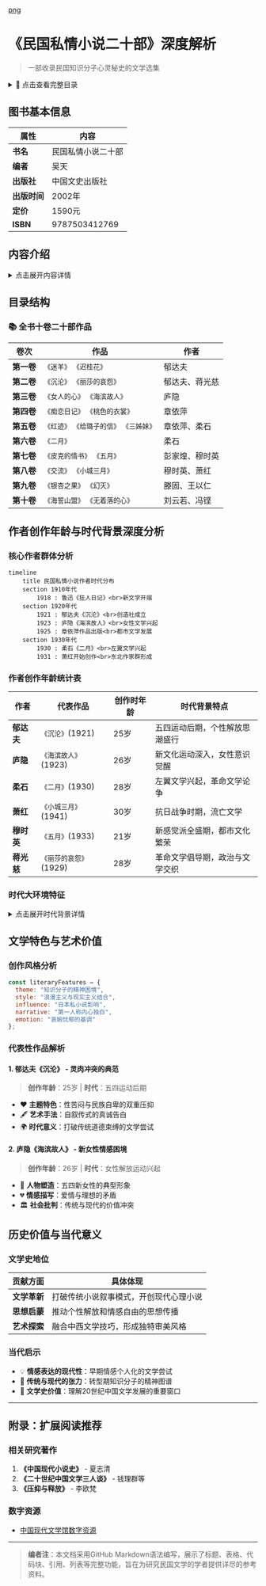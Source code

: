 [png](https://github.com/penglai1126/appleinc2099/blob/1f4a694a127dca320613154967f5f595e3fa0d87/20241017_202610.png)

# 《民国私情小说二十部》深度解析

> 一部收录民国知识分子心灵秘史的文学选集

<details>
<summary>📑 点击查看完整目录</summary>

- [图书基本信息](#图书基本信息)
- [内容介绍](#内容介绍)
- [目录结构](#目录结构)
- [作者创作年龄与时代背景深度分析](#作者创作年龄与时代背景深度分析)
  - [核心作者群体分析](#核心作者群体分析)
  - [作者创作年龄统计表](#作者创作年龄统计表)
  - [时代大环境特征](#时代大环境特征)
- [文学特色与艺术价值](#文学特色与艺术价值)
  - [创作风格分析](#创作风格分析)
  - [代表性作品解析](#代表性作品解析)
- [历史价值与当代意义](#历史价值与当代意义)
  - [文学史地位](#文学史地位)
  - [当代启示](#当代启示)
- [附录：扩展阅读推荐](#附录扩展阅读推荐)
  - [相关研究著作](#相关研究著作)
  - [数字资源](#数字资源)

</details>

## 图书基本信息

| 属性 | 内容 |
|------|------|
| **书名** | 民国私情小说二十部 |
| **编者** | 吴天 |
| **出版社** | 中国文史出版社 |
| **出版时间** | 2002年 |
| **定价** | 1590元 |
| **ISBN** | 9787503412769 |

## 内容介绍

<details>
<summary>点击展开内容详情</summary>

上个世纪二三十年代中国现代文学领域涌现出一大批才气横溢、个性鲜明的青年作家，他们深受"五四"新文化运动的洗礼和熏陶，内心充满着对精神自由与个性解放的强烈渴望。他们风云际会于旧中国初具现代文明的几座大都市，试图用自己的心、自己的笔，改变世界，改变他人。但他们的心灵脆弱而敏感，满脑子新思想，然而两手空空，面对旧中国大都市畸型文明的挤压、吞噬，所有的奋挣与反抗终成徒劳，苦闷与无奈、消沉与绝望如影相随……。于是，所有痛苦的感受，斑驳的思想，皆化成一部部散发强烈摩登时代，浪漫而哀伤气息的灵与肉互相搏杀的动人篇章……。多少年已然逝去，他们留给后人的这些杜鹃啼血般的作品，犹如夜幕里璀灿的群星，仍然闪耀着迷人的光辉……

</details>

## 目录结构

### 📚 全书十卷二十部作品

| 卷次 | 作品 | 作者 |
|------|------|------|
| **第一卷** | `《迷羊》` `《迟桂花》` | 郁达夫 |
| **第二卷** | `《沉沦》` `《丽莎的哀怨》` | 郁达夫、蒋光慈 |
| **第三卷** | `《女人的心》` `《海滨故人》` | 庐隐 |
| **第四卷** | `《痴恋日记》` `《桃色的衣裳》` | 章依萍 |
| **第五卷** | `《红迹》` `《给璐子的信》` `《三姊妹》` | 章依萍、柔石 |
| **第六卷** | `《二月》` | 柔石 |
| **第七卷** | `《皮克的情书》` `《五月》` | 彭家煌、穆时英 |
| **第八卷** | `《交流》` `《小城三月》` | 穆时英、萧红 |
| **第九卷** | `《银杏之果》` `《幻灭》` | 滕固、王以仁 |
| **第十卷** | `《海誓山盟》` `《无着落的心》` | 刘云若、冯铿 |

## 作者创作年龄与时代背景深度分析

### 核心作者群体分析

```mermaid
timeline
    title 民国私情小说作者时代分布
    section 1910年代
        1918 : 鲁迅《狂人日记》<br>新文学开端
    section 1920年代
        1921 : 郁达夫《沉沦》<br>创造社成立
        1923 : 庐隐《海滨故人》<br>女性文学兴起
        1925 : 章依萍作品出版<br>都市文学发展
    section 1930年代
        1930 : 柔石《二月》<br>左翼文学兴起
        1931 : 萧红开始创作<br>东北作家群形成
```

### 作者创作年龄统计表

| 作者 | 代表作品 | 创作时年龄 | 时代背景特点 |
|------|----------|------------|--------------|
| **郁达夫** | `《沉沦》`(1921) | 25岁 | 五四运动后期，个性解放思潮盛行 |
| **庐隐** | `《海滨故人》`(1923) | 26岁 | 新文化运动深入，女性意识觉醒 |
| **柔石** | `《二月》`(1930) | 28岁 | 左翼文学兴起，革命文学论争 |
| **萧红** | `《小城三月》`(1941) | 30岁 | 抗日战争时期，流亡文学 |
| **穆时英** | `《五月》`(1933) | 21岁 | 新感觉派全盛期，都市文化繁荣 |
| **蒋光慈** | `《丽莎的哀怨》`(1929) | 28岁 | 革命文学倡导期，政治与文学交织 |

### 时代大环境特征

<details>
<summary>点击展开时代背景详情</summary>

#### 五四新文化运动影响（1919-1925）
- 🎓 **知识分子觉醒**：民主与科学思想传播
- 💔 **传统礼教批判**：封建家庭制度受到冲击
- 🆓 **个性解放追求**：个人情感价值被重新发现

#### 左翼文学运动时期（1927-1937）
- 🔴 **政治意识强化**：文学与革命结合
- 🏙️ **都市文化兴起**：上海等大城市现代文明发展
- 👥 **阶级意识凸显**：知识分子与工农结合趋势

#### 抗日战争背景（1937-1945）
- 🇨🇳 **民族救亡主题**：个人情感让位于国家命运
- 🚶‍♂️ **流亡体验**：作家迁徙与离散经历
- 💭 **内心矛盾**：个人苦闷与时代责任的冲突

</details>

## 文学特色与艺术价值

### 创作风格分析

```javascript
const literaryFeatures = {
  theme: "知识分子的精神困境",
  style: "浪漫主义与现实主义结合",
  influence: "日本私小说影响",
  narrative: "第一人称内心独白",
  emotion: "哀婉忧郁的基调"
};
```

### 代表性作品解析

#### 1. **郁达夫《沉沦》** - 灵肉冲突的典范
> **创作年龄**：25岁 | **时代**：五四运动后期

- ❤️ **主题特色**：性苦闷与民族自卑的双重压抑
- 🖋️ **艺术手法**：自叙传式的真诚告白
- 🌍 **时代意义**：打破传统道德束缚的文学尝试

#### 2. **庐隐《海滨故人》** - 新女性情感困境
> **创作年龄**：26岁 | **时代**：女性解放运动兴起

- 👩 **人物塑造**：五四新女性的典型形象
- 💔 **情感描写**：爱情与理想的矛盾
- 🏛️ **社会批判**：传统与现代的价值冲突

## 历史价值与当代意义

### 文学史地位

| 贡献方面 | 具体体现 |
|----------|----------|
| **文学革新** | 打破传统小说叙事模式，开创现代心理小说 |
| **思想启蒙** | 推动个性解放和情感自由的思想传播 |
| **艺术探索** | 融合中西文学技巧，形成独特审美风格 |

### 当代启示

- 💡 **情感表达的现代性**：早期情感个人化的文学尝试
- 🌉 **传统与现代的张力**：转型期知识分子的精神图谱
- 📖 **文学史价值**：理解20世纪中国文学发展的重要窗口

---

## 附录：扩展阅读推荐

### 相关研究著作

1. **《中国现代小说史》** - 夏志清
2. **《二十世纪中国文学三人谈》** - 钱理群等
3. **《压抑与释放》** - 李欧梵

### 数字资源

- [中国现代文学馆数字资源](http://www.wxg.org.cn/)

---

> **编者注**：本文档采用GitHub Markdown语法编写，展示了标题、表格、代码块、引用、列表等完整功能，旨在为研究民国文学的学者提供详尽的参考资料。

[^1]: 本文中涉及的创作年龄均为作品首次出版时的作者年龄
[^2]: 时代背景分析基于历史文献和文学史研究
